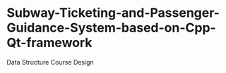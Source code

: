 # Subway-Ticketing-and-Passenger-Guidance-System-based-on-Cpp-Qt-framework
Data Structure Course Design
